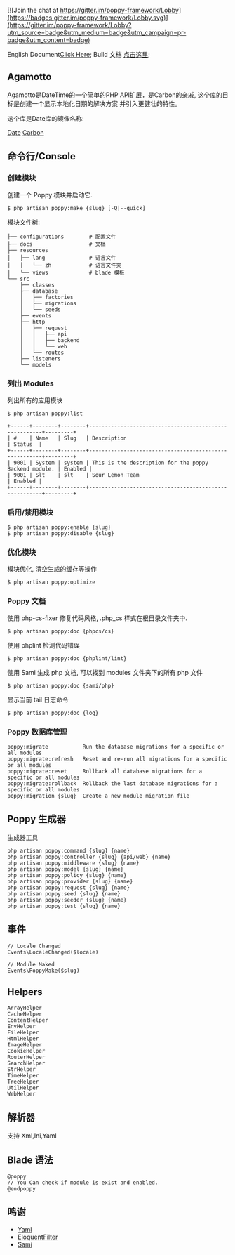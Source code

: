
[![Join the chat at https://gitter.im/poppy-framework/Lobby](https://badges.gitter.im/poppy-framework/Lobby.svg)](https://gitter.im/poppy-framework/Lobby?utm_source=badge&utm_medium=badge&utm_campaign=pr-badge&utm_content=badge)

English Document[Click Here](../README.md);
Build 文档 [点击这里](../docs/build.md);

## Agamotto

Agamotto是DateTime的一个简单的PHP API扩展，是Carbon的亲戚, 这个库的目标是创建一个显示本地化日期的解决方案
并引入更健壮的特性。

这个库是Date库的镜像名称:

[Date](https://github.com/jenssegers/date)
[Carbon](https://github.com/briannesbitt/carbon)

## 命令行/Console

### 创建模块

创建一个 Poppy 模块并启动它. 

```
$ php artisan poppy:make {slug} [-Q|--quick]
```

模块文件树: 

```
├── configurations        # 配置文件
├── docs                  # 文档
├── resources             
│   ├── lang              # 语言文件
│   │   └── zh            # 语言文件夹
│   └── views             # blade 模板
└── src
    ├── classes
    ├── database
    │   ├── factories
    │   ├── migrations
    │   └── seeds
    ├── events
    ├── http
    │   ├── request
    │   │   ├── api
    │   │   ├── backend
    │   │   └── web
    │   └── routes
    ├── listeners
    └── models
```
### 列出 Modules

列出所有的应用模块

```
$ php artisan poppy:list

+------+--------+--------+-------------------------------------------------------+---------+
| #    | Name   | Slug   | Description                                           | Status  |
+------+--------+--------+-------------------------------------------------------+---------+
| 9001 | System | system | This is the description for the poppy Backend module. | Enabled |
| 9001 | Slt    | slt    | Sour Lemon Team                                       | Enabled |
+------+--------+--------+-------------------------------------------------------+---------+
```

### 启用/禁用模块

```
$ php artisan poppy:enable {slug}
$ php artisan poppy:disable {slug}
```

### 优化模块

模块优化, 清空生成的缓存等操作

```
$ php artisan poppy:optimize
```

### Poppy 文档

使用 php-cs-fixer 修复代码风格, .php_cs 样式在根目录文件夹中.
```
$ php artisan poppy:doc {phpcs/cs} 
```

使用 phplint 检测代码错误
```
$ php artisan poppy:doc {phplint/lint} 
```

使用 Sami 生成 php 文档, 可以找到 modules 文件夹下的所有 php 文件

```
$ php artisan poppy:doc {sami/php} 
```

显示当前 tail 日志命令

```
$ php artisan poppy:doc {log} 
```

### Poppy 数据库管理

```
poppy:migrate           Run the database migrations for a specific or all modules
poppy:migrate:refresh   Reset and re-run all migrations for a specific or all modules
poppy:migrate:reset     Rollback all database migrations for a specific or all modules
poppy:migrate:rollback  Rollback the last database migrations for a specific or all modules
poppy:migration {slug}  Create a new module migration file
```

## Poppy 生成器

生成器工具

```
php artisan poppy:command {slug} {name}
php artisan poppy:controller {slug} {api/web} {name}
php artisan poppy:middleware {slug} {name}
php artisan poppy:model {slug} {name}
php artisan poppy:policy {slug} {name}
php artisan poppy:provider {slug} {name}
php artisan poppy:request {slug} {name}
php artisan poppy:seed {slug} {name}
php artisan poppy:seeder {slug} {name}
php artisan poppy:test {slug} {name}
```


## 事件

```
// Locale Changed
Events\LocaleChanged($locale)

// Module Maked
Events\PoppyMake($slug)
```

## Helpers

```
ArrayHelper
CacheHelper
ContentHelper
EnvHelper
FileHelper
HtmlHelper
ImageHelper
CookieHelper
RouterHelper
SearchHelper
StrHelper
TimeHelper
TreeHelper
UtilHelper
WebHelper
```

## 解析器

支持 Xml,Ini,Yaml

## Blade 语法

```
@poppy
// You Can check if module is exist and enabled.
@endpoppy
```

## 鸣谢

- [Yaml](http://nodeca.github.io/js-yaml/)
- [EloquentFilter](https://github.com/Tucker-Eric/EloquentFilter)
- [Sami](https://github.com/FriendsOfPHP/Sami) 